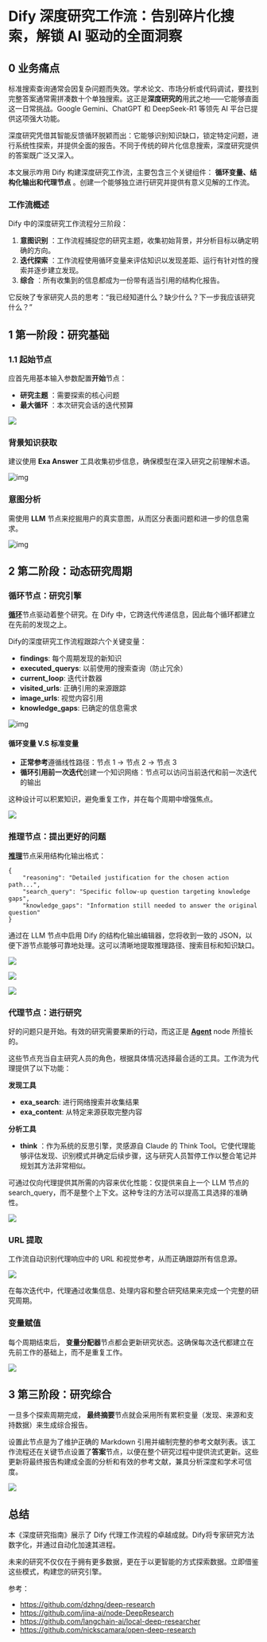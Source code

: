 # Dify 深度研究工作流：告别碎片化搜索，解锁 AI 驱动的全面洞察

## 0 业务痛点

标准搜索查询通常会因复杂问题而失效。学术论文、市场分析或代码调试，要找到完整答案通常需拼凑数十个单独搜索。这正是**深度研究的**用武之地——它能够直面这一日常挑战。Google Gemini、ChatGPT 和 DeepSeek-R1 等领先 AI 平台已提供这项强大功能。

深度研究凭借其智能反馈循环脱颖而出：它能够识别知识缺口，锁定特定问题，进行系统性探索，并提供全面的报告。不同于传统的碎片化信息搜索，深度研究提供的答案既广泛又深入。

本文展示咋用 Dify 构建深度研究工作流，主要包含三个关键组件： **循环变量、结构化输出和代理节点** 。创建一个能够独立进行研究并提供有意义见解的工作流。

### 工作流概述

Dify 中的深度研究工作流程分三阶段：

1. **意图识别** ：工作流程捕捉您的研究主题，收集初始背景，并分析目标以确定明确的方向。
2. **迭代探索** ：工作流程使用循环变量来评估知识以发现差距、运行有针对性的搜索并逐步建立发现。
3. **综合** ：所有收集到的信息都成为一份带有适当引用的结构化报告。

它反映了专家研究人员的思考：“我已经知道什么？缺少什么？下一步我应该研究什么？”

## 1 第一阶段：研究基础

### 1.1 起始节点

应首先用基本输入参数配置**开始**节点：

- **研究主题** ：需要探索的核心问题
- **最大循环** ：本次研究会话的迭代预算

![](https://p.ipic.vip/fzs1bn.png)

### 背景知识获取

建议使用 **Exa Answer** 工具收集初步信息，确保模型在深入研究之前理解术语。

![img](https://framerusercontent.com/images/EhIWg3JSDcZhRLGQe5iki7CkiNI.png)

### 意图分析

需使用 **LLM** 节点来挖掘用户的真实意图，从而区分表面问题和进一步的信息需求。

![img](https://framerusercontent.com/images/i4mbdrFrSrUFuDp60fxG1mVvjvc.png)

## 2 第二阶段：动态研究周期

### 循环节点：研究引擎

[**循环**](https://docs.dify.ai/en/guides/workflow/node/loop)节点驱动着整个研究。在 Dify 中，它跨迭代传递信息，因此每个循环都建立在先前的发现之上。

Dify的深度研究工作流程跟踪六个关键变量：

- **findings**: 每个周期发现的新知识
- **executed_querys**: 以前使用的搜索查询（防止冗余）
- **current_loop**: 迭代计数器
- **visited_urls**: 正确引用的来源跟踪
- **image_urls**: 视觉内容引用
- **knowledge_gaps**: 已确定的信息需求

![img](https://framerusercontent.com/images/PWXvggJIDcgnnDNa8tmh04iLF5I.png)

#### 循环变量 V.S 标准变量

- **正常参考**遵循线性路径：节点 1 → 节点 2 → 节点 3
- **循环引用前一次迭代**创建一个知识网络：节点可以访问当前迭代和前一次迭代的输出

这种设计可以积累知识，避免重复工作，并在每个周期中增强焦点。

![](https://framerusercontent.com/images/yxMNQCGEtMrc9PaOTFSG4fJ2WI.png)

### 推理节点：提出更好的问题

[**推理**](https://docs.dify.ai/en/guides/workflow/structured-outputs)节点采用结构化输出格式：

```
{
    "reasoning": "Detailed justification for the chosen action path...",
    "search_query": "Specific follow-up question targeting knowledge gaps",
    "knowledge_gaps": "Information still needed to answer the original question"
}
```

通过在 LLM 节点中启用 Dify 的结构化输出编辑器，您将收到一致的 JSON，以便下游节点能够可靠地处理。这可以清晰地提取推理路径、搜索目标和知识缺口。

![](https://framerusercontent.com/images/O6n1ckQR5eEdvbpFDfqi44qU3zs.png)



![](https://framerusercontent.com/images/PK0R1abx04WqaEFyeqXkb8MyY.png)



![](https://framerusercontent.com/images/r0sVMLgkcczpNoaf3DcZQpJeM78.png)

### 代理节点：进行研究

好的问题只是开始。有效的研究需要果断的行动，而这正是 [**Agent**](https://docs.dify.ai/en/guides/workflow/node/agent) node 所擅长的。

这些节点充当自主研究人员的角色，根据具体情况选择最合适的工具。工作流为代理提供了以下功能：

**发现工具**

- **exa_search**: 进行网络搜索并收集结果
- **exa_content**: 从特定来源获取完整内容

**分析工具**

- **think** ：作为系统的反思引擎，灵感源自 Claude 的 Think Tool。它使代理能够评估发现、识别模式并确定后续步骤，这与研究人员暂停工作以整合笔记并规划其方法非常相似。

可通过仅向代理提供其所需的内容来优化性能：仅提供来自上一个 LLM 节点的 search_query，而不是整个上下文。这种专注的方法可以提高工具选择的准确性。

![](https://framerusercontent.com/images/0CLuSpFDGCISe9TmopYHKQFzc.png)

### URL 提取

工作流自动识别代理响应中的 URL 和视觉参考，从而正确跟踪所有信息源。

![](https://framerusercontent.com/images/QShn1pxxcdlxwuzw5DSbl8bMmw.png)

在每次迭代中，代理通过收集信息、处理内容和整合研究结果来完成一个完整的研究周期。

### 变量赋值

每个周期结束后， **变量分配器**节点都会更新研究状态。这确保每次迭代都建立在先前工作的基础上，而不是重复工作。

![](https://framerusercontent.com/images/ALkQmoYYwpswtscez8zK52NYQ.png)

## 3 第三阶段：研究综合

一旦多个探索周期完成， **最终摘要**节点就会采用所有累积变量（发现、来源和支持数据）来生成综合报告。

设置此节点是为了维护正确的 Markdown 引用并编制完整的参考文献列表。该工作流程还在关键节点设置了**答案**节点，以便在整个研究过程中提供流式更新。这些更新将最终报告构建成全面的分析和有效的参考文献，兼具分析深度和学术可信度。

![](https://framerusercontent.com/images/3mDsHnoCl7F8QP1F4ZS7FeiYa84.png)

## 总结

本《深度研究指南》展示了 Dify 代理工作流程的卓越成就。Dify将专家研究方法数字化，并通过自动化加速其进程。

未来的研究不仅仅在于拥有更多数据，更在于以更智能的方式探索数据。立即借鉴这些模式，构建您的研究引擎。

参考：

- https://github.com/dzhng/deep-research
- https://github.com/jina-ai/node-DeepResearch
- https://github.com/langchain-ai/local-deep-researcher
- https://github.com/nickscamara/open-deep-research